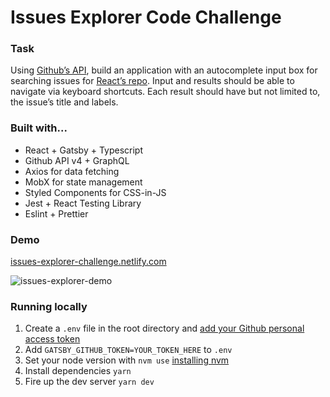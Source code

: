 # Issues Explorer Code Challenge

### Task

Using [Github’s API](https://developer.github.com/), build an application with an autocomplete input box for searching issues for [React’s repo](https://github.com/facebook/react/issues). Input and results should be able to navigate via keyboard shortcuts. Each result should have but not limited to, the issue’s title and labels.

### Built with...
  + React + Gatsby + Typescript
  + Github API v4 + GraphQL
  + Axios for data fetching
  + MobX for state management
  + Styled Components for CSS-in-JS
  + Jest + React Testing Library
  + Eslint + Prettier

### Demo

[issues-explorer-challenge.netlify.com](https://issues-explorer-challenge.netlify.com/)

![issues-explorer-demo](https://user-images.githubusercontent.com/746347/67442535-0b109580-f5b6-11e9-9587-c6c01a43aaf7.gif)

### Running locally
  1. Create a `.env` file in the root directory and [add your Github personal access token](https://help.github.com/en/github/authenticating-to-github/creating-a-personal-access-token-for-the-command-line)
  1. Add `GATSBY_GITHUB_TOKEN=YOUR_TOKEN_HERE` to `.env`
  1. Set your node version with `nvm use` [installing nvm](https://github.com/nvm-sh/nvm)
  1. Install dependencies `yarn`
  1. Fire up the dev server `yarn dev`
